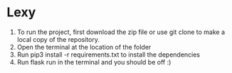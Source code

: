 # Lexy

1) To run the project, first download the zip file or use git clone to make a local copy of the repository.
2) Open the terminal at the location of the folder
3) Run pip3 install -r requirements.txt to install the dependencies
4) Run flask run in the terminal and you should be off :)
